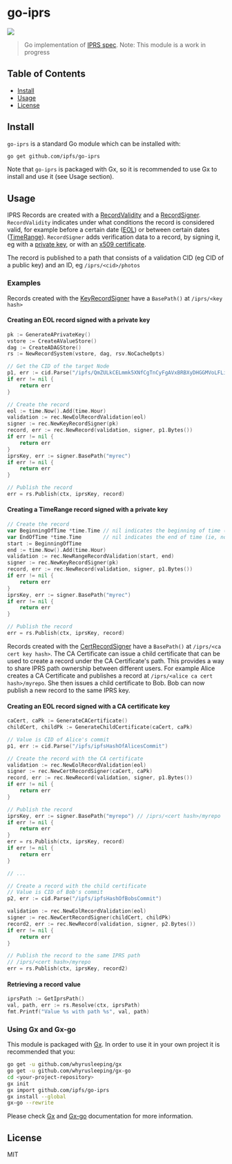 go-iprs
===============================================

![](https://img.shields.io/badge/status-WIP-red.svg?style=flat-square)

> Go implementation of [IPRS spec](https://github.com/ipfs/specs/tree/master/iprs). Note: This module is a work in progress

## Table of Contents

- [Install](#install)
- [Usage](#usage)
- [License](#license)

## Install

`go-iprs` is a standard Go module which can be installed with:

```sh
go get github.com/ipfs/go-iprs
```

Note that `go-iprs` is packaged with Gx, so it is recommended to use Gx to install and use it (see Usage section).

## Usage

IPRS Records are created with a [RecordValidity](https://github.com/dirkmc/go-iprs/blob/master/record/record.go#L20) and a [RecordSigner](https://github.com/dirkmc/go-iprs/blob/master/record/record.go#L33). `RecordValidity` indicates under what conditions the record is considered valid, for example before a certain date ([EOL](https://github.com/dirkmc/go-iprs/blob/master/record/eol.go)) or between certain dates ([TimeRange](https://github.com/dirkmc/go-iprs/blob/master/record/range.go)). `RecordSigner` adds verification data to a record, by signing it, eg with a [private key](https://github.com/dirkmc/go-iprs/blob/master/record/key.go), or with an [x509 certificate](https://github.com/dirkmc/go-iprs/blob/master/record/cert.go).

The record is published to a path that consists of a validation CID (eg CID of a public key) and an ID, eg `/iprs/<cid>/photos`

### Examples

Records created with the [KeyRecordSigner](https://github.com/dirkmc/go-iprs/blob/master/record/key.go) have a `BasePath()` at `/iprs/<key hash>`

#### Creating an EOL record signed with a private key

```go
pk := GenerateAPrivateKey()
vstore := CreateAValueStore()
dag := CreateADAGStore()
rs := NewRecordSystem(vstore, dag, rsv.NoCacheOpts)

// Get the CID of the target Node
p1, err := cid.Parse("/ipfs/QmZULkCELmmk5XNfCgTnCyFgAVxBRBXyDHGGMVoLFLiXEN")
if err != nil {
	return err
}

// Create the record
eol := time.Now().Add(time.Hour)
validation := rec.NewEolRecordValidation(eol)
signer := rec.NewKeyRecordSigner(pk)
record, err := rec.NewRecord(validation, signer, p1.Bytes())
if err != nil {
	return err
}
iprsKey, err := signer.BasePath("myrec")
if err != nil {
	return err
}

// Publish the record
err = rs.Publish(ctx, iprsKey, record)
```

#### Creating a TimeRange record signed with a private key

```go
// Create the record
var BeginningOfTime *time.Time // nil indicates the beginning of time (ie, no start date)
var EndOfTime *time.Time       // nil indicates the end of time (ie, no expiration)
start := BeginningOfTime
end := time.Now().Add(time.Hour)
validation := rec.NewRangeRecordValidation(start, end)
signer := rec.NewKeyRecordSigner(pk)
record, err := rec.NewRecord(validation, signer, p1.Bytes())
if err != nil {
	return err
}
iprsKey, err := signer.BasePath("myrec")
if err != nil {
	return err
}

// Publish the record
err = rs.Publish(ctx, iprsKey, record)
```

Records created with the [CertRecordSigner](https://github.com/dirkmc/go-iprs/blob/master/record/cert.go) have a `BasePath()` at `/iprs/<ca cert key hash>`. The CA Certificate can issue a child certificate that can be used to create a record under the CA Certificate's path. This provides a way to share IPRS path ownership between different users. For example Alice creates a CA Certificate and publishes a record at `/iprs/<alice ca cert hash>/myrepo`. She then issues a child certificate to Bob. Bob can now publish a new record to the same IPRS key.

#### Creating an EOL record signed with a CA certificate key

```go
caCert, caPk := GenerateCACertificate()
childCert, childPk := GenerateChildCertificate(caCert, caPk)

// Value is CID of Alice's commit
p1, err := cid.Parse("/ipfs/ipfsHashOfAlicesCommit")

// Create the record with the CA certificate
validation := rec.NewEolRecordValidation(eol)
signer := rec.NewCertRecordSigner(caCert, caPk)
record, err := rec.NewRecord(validation, signer, p1.Bytes())
if err != nil {
	return err
}

// Publish the record
iprsKey, err := signer.BasePath("myrepo") // /iprs/<cert hash>/myrepo
if err != nil {
	return err
}
err = rs.Publish(ctx, iprsKey, record)
if err != nil {
	return err
}

// ...

// Create a record with the child certificate
// Value is CID of Bob's commit
p2, err := cid.Parse("/ipfs/ipfsHashOfBobsCommit")

validation := rec.NewEolRecordValidation(eol)
signer := rec.NewCertRecordSigner(childCert, childPk)
record2, err := rec.NewRecord(validation, signer, p2.Bytes())
if err != nil {
	return err
}

// Publish the record to the same IPRS path
// /iprs/<cert hash>/myrepo
err = rs.Publish(ctx, iprsKey, record2)
```

#### Retrieving a record value

```go
iprsPath := GetIprsPath()
val, path, err := rs.Resolve(ctx, iprsPath)
fmt.Printf("Value %s with path %s", val, path)
```

### Using Gx and Gx-go

This module is packaged with [Gx](https://github.com/whyrusleeping/gx). In order to use it in your own project it is recommended that you:

```sh
go get -u github.com/whyrusleeping/gx
go get -u github.com/whyrusleeping/gx-go
cd <your-project-repository>
gx init
gx import github.com/ipfs/go-iprs
gx install --global
gx-go --rewrite
```

Please check [Gx](https://github.com/whyrusleeping/gx) and [Gx-go](https://github.com/whyrusleeping/gx-go) documentation for more information.

## License

MIT
